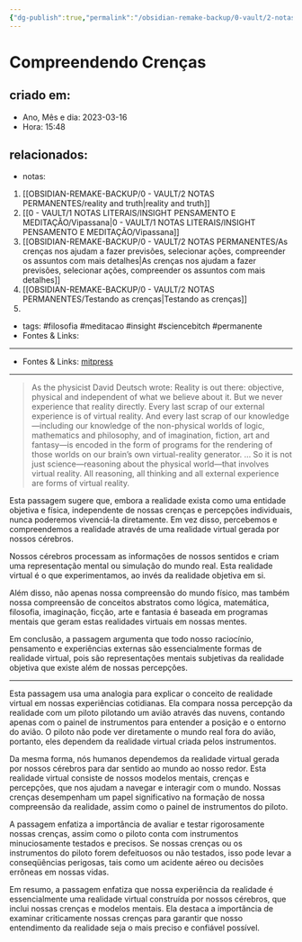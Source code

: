 ```yaml
---
{"dg-publish":true,"permalink":"/obsidian-remake-backup/0-vault/2-notas-permanentes/compreendendo-crencas/","title":"Understanding Beliefs","tags":["filosofia","meditacao","insight","sciencebitch","permanente"],"dgHomeLink":true,"dgShowLocalGraph":true,"dgShowFileTree":true,"dgEnableSearch":true,"noteIcon":""}
---
```



# Compreendendo Crenças

## criado em: 

- Ano, Mês e dia: 2023-03-16
- Hora: 15:48
## relacionados:
- notas:
1. [[OBSIDIAN-REMAKE-BACKUP/0 - VAULT/2 NOTAS PERMANENTES/reality and truth\|reality and truth]]
2. [[0 - VAULT/1 NOTAS LITERAIS/INSIGHT PENSAMENTO E MEDITAÇÃO/Vipassana\|0 - VAULT/1 NOTAS LITERAIS/INSIGHT PENSAMENTO E MEDITAÇÃO/Vipassana]]
3. [[OBSIDIAN-REMAKE-BACKUP/0 - VAULT/2 NOTAS PERMANENTES/As crenças nos ajudam a fazer previsões, selecionar ações, compreender os assuntos com mais detalhes\|As crenças nos ajudam a fazer previsões, selecionar ações, compreender os assuntos com mais detalhes]]
4. [[OBSIDIAN-REMAKE-BACKUP/0 - VAULT/2 NOTAS PERMANENTES/Testando as crenças\|Testando as crenças]]
5. 
- tags: #filosofia #meditacao #insight #sciencebitch #permanente
- Fontes & Links: 
---
- Fontes & Links: [mitpress](https://mitpress.mit.edu/9780262526432/understanding-beliefs/)
---

>As the physicist David Deutsch wrote: Reality is out there: objective, physical and independent of what we believe about it. But we never experience that reality directly. Every last scrap of our external experience is of virtual reality. And every last scrap of our knowledge—including our knowledge of the non-physical worlds of logic, mathematics and philosophy, and of imagination, fiction, art and fantasy—is encoded in the form of programs for the rendering of those worlds on our brain’s own virtual-reality generator. … So it is not just science—reasoning about the physical world—that involves virtual reality. All reasoning, all thinking and all external experience are forms of virtual reality. 

Esta passagem sugere que, embora a realidade exista como uma entidade objetiva e física, independente de nossas crenças e percepções individuais, nunca poderemos vivenciá-la diretamente. Em vez disso, percebemos e compreendemos a realidade através de uma realidade virtual gerada por nossos cérebros. 

Nossos cérebros processam as informações de nossos sentidos e criam uma representação mental ou simulação do mundo real. Esta realidade virtual é o que experimentamos, ao invés da realidade objetiva em si. 

Além disso, não apenas nossa compreensão do mundo físico, mas também nossa compreensão de conceitos abstratos como lógica, matemática, filosofia, imaginação, ficção, arte e fantasia é baseada em programas mentais que geram estas realidades virtuais em nossas mentes. 

Em conclusão, a passagem argumenta que todo nosso raciocínio, pensamento e experiências externas são essencialmente formas de realidade virtual, pois são representações mentais subjetivas da realidade objetiva que existe além de nossas percepções.

---

Esta passagem usa uma analogia para explicar o conceito de realidade virtual em nossas experiências cotidianas. Ela compara nossa percepção da realidade com um piloto pilotando um avião através das nuvens, contando apenas com o painel de instrumentos para entender a posição e o entorno do avião. O piloto não pode ver diretamente o mundo real fora do avião, portanto, eles dependem da realidade virtual criada pelos instrumentos.

Da mesma forma, nós humanos dependemos da realidade virtual gerada por nossos cérebros para dar sentido ao mundo ao nosso redor. Esta realidade virtual consiste de nossos modelos mentais, crenças e percepções, que nos ajudam a navegar e interagir com o mundo. Nossas crenças desempenham um papel significativo na formação de nossa compreensão da realidade, assim como o painel de instrumentos do piloto.

A passagem enfatiza a importância de avaliar e testar rigorosamente nossas crenças, assim como o piloto conta com instrumentos minuciosamente testados e precisos. Se nossas crenças ou os instrumentos do piloto forem defeituosos ou não testados, isso pode levar a conseqüências perigosas, tais como um acidente aéreo ou decisões errôneas em nossas vidas.

Em resumo, a passagem enfatiza que nossa experiência da realidade é essencialmente uma realidade virtual construída por nossos cérebros, que inclui nossas crenças e modelos mentais. Ela destaca a importância de examinar criticamente nossas crenças para garantir que nosso entendimento da realidade seja o mais preciso e confiável possível.